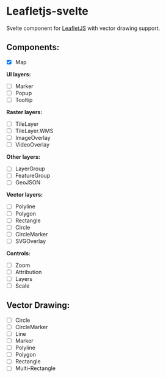 # Leafletjs-svelte 

Svelte component for [LeafletJS](https://leafletjs.com/) with vector drawing support.


## Components:

- [x] Map
 
**UI layers:**
- [ ] Marker
- [ ] Popup
- [ ] Tooltip

**Raster layers:**
- [ ] TileLayer
- [ ] TileLayer.WMS
- [ ] ImageOverlay
- [ ] VideoOverlay

**Other layers:**
- [ ] LayerGroup
- [ ] FeatureGroup
- [ ] GeoJSON

**Vector layers:**
- [ ] Polyline
- [ ] Polygon
- [ ] Rectangle
- [ ] Circle
- [ ] CircleMarker
- [ ] SVGOverlay

**Controls:**
- [ ] Zoom
- [ ] Attribution
- [ ] Layers
- [ ] Scale

## Vector Drawing:

- [ ] Circle
- [ ] CircleMarker
- [ ] Line
- [ ] Marker
- [ ] Polyline
- [ ] Polygon
- [ ] Rectangle
- [ ] Multi-Rectangle
